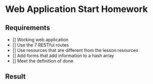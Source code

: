 # Web Application Start Homework

## Requirements
- [] Working web application
- [] Use the 7 RESTful routes
- [] Use resources that are different from the lesson resources
- [] Add forms that add information to a hash array
- [] Meet the definition of done

## Result
